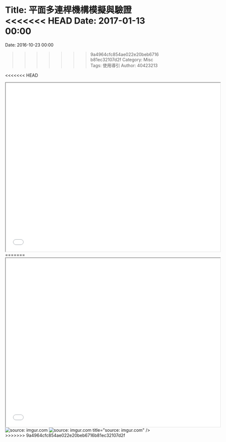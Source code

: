 Title: 平面多連桿機構模擬與驗證
<<<<<<< HEAD
Date: 2017-01-13 00:00
=======
Date: 2016-10-23 00:00
>>>>>>> 9a4964cfc854ae022e20beb6716b81ec32107d2f
Category: Misc
Tags: 使用導引
Author: 40423213

<<<<<<< HEAD
<iframe src="../w12/w12-1.html" width="700" height="550"></iframe>
=======
<iframe src="file:///Y:/tmp/40423213/7/w12/w12-1.html" width="700" height="550"></iframe>
<img src="Y:\tmp\2016fallcadp_hw\w12\1.png" title="source: imgur.com" /></a>
<img src="Y:\tmp\2016fallcadp_hw\w12\2.png" title="source: imgur.com" /></a>
title="source: imgur.com" /></a>
>>>>>>> 9a4964cfc854ae022e20beb6716b81ec32107d2f
